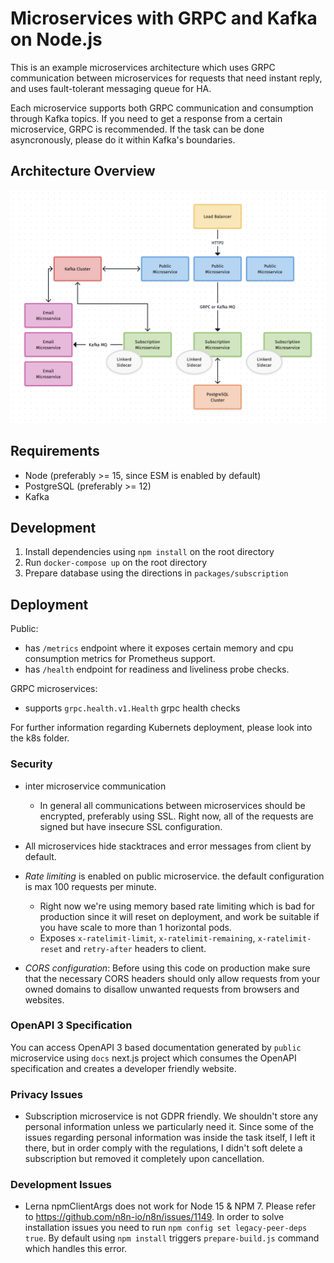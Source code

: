 # Microservices with GRPC and Kafka on Node.js

This is an example microservices architecture which uses GRPC communication between microservices for requests that need instant reply, and uses fault-tolerant messaging queue for HA.

Each microservice supports both GRPC communication and consumption through Kafka topics. If you need to get a response from a certain microservice, GRPC is recommended. If the task can be done asyncronously, please do it within Kafka's boundaries.

## Architecture Overview

![Architecture Overview](https://raw.githubusercontent.com/anonrig/microservices-example/main/k8s/architecture.png)

## Requirements

- Node (preferably >= 15, since ESM is enabled by default)
- PostgreSQL (preferably >= 12)
- Kafka

## Development

1. Install dependencies using `npm install` on the root directory
2. Run `docker-compose up` on the root directory
3. Prepare database using the directions in `packages/subscription`

## Deployment

Public:

- has `/metrics` endpoint where it exposes certain memory and cpu consumption metrics for Prometheus support.
- has `/health` endpoint for readiness and liveliness probe checks.

GRPC microservices:

- supports `grpc.health.v1.Health` grpc health checks

For further information regarding Kubernets deployment, please look into the k8s folder.

### Security

- inter microservice communication

  - In general all communications between microservices should be encrypted, preferably using SSL. Right now, all of the requests are signed but have insecure SSL configuration.

- All microservices hide stacktraces and error messages from client by default.

- _Rate limiting_ is enabled on public microservice. the default configuration is max 100 requests per minute.

  - Right now we're using memory based rate limiting which is bad for production since it will reset on deployment, and work be suitable if you have scale to more than 1 horizontal pods.
  - Exposes `x-ratelimit-limit`, `x-ratelimit-remaining`, `x-ratelimit-reset` and `retry-after` headers to client.

- _CORS configuration_: Before using this code on production make sure that the necessary CORS headers should only allow requests from your owned domains to disallow unwanted requests from browsers and websites.

### OpenAPI 3 Specification

You can access OpenAPI 3 based documentation generated by `public` microservice using `docs` next.js project which consumes the OpenAPI specification and creates a developer friendly website.

### Privacy Issues

- Subscription microservice is not GDPR friendly. We shouldn't store any personal information unless we particularly need it. Since some of the issues regarding personal information was inside the task itself, I left it there, but in order comply with the regulations, I didn't soft delete a subscription but removed it completely upon cancellation.

### Development Issues

- Lerna npmClientArgs does not work for Node 15 & NPM 7. Please refer to https://github.com/n8n-io/n8n/issues/1149. In order to solve installation issues you need to run `npm config set legacy-peer-deps true`. By default using `npm install` triggers `prepare-build.js` command which handles this error.

